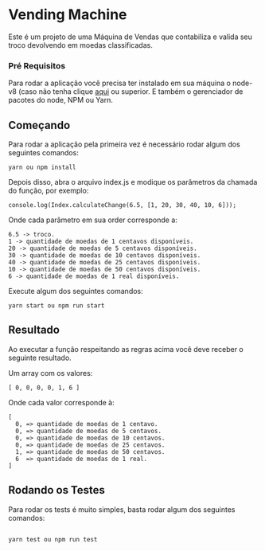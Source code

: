 # Vending Machine

Este é um projeto de uma Máquina de Vendas que contabiliza e valida seu troco devolvendo em moedas classificadas.

### Pré Requisitos

Para rodar a aplicação você precisa ter instalado em sua máquina o node-v8 (caso não tenha clique [aqui](https://nodejs.org) ou superior. E também o gerenciador de pacotes do node, NPM ou Yarn.

## Começando

Para rodar a aplicação pela primeira vez é necessário rodar algum dos seguintes comandos:

```
yarn ou npm install
```

Depois disso, abra o arquivo index.js e modique os parâmetros da chamada do função, por exemplo:

```
console.log(Index.calculateChange(6.5, [1, 20, 30, 40, 10, 6]));
```

Onde cada parâmetro em sua order corresponde a:

```
6.5 -> troco.
1 -> quantidade de moedas de 1 centavos disponíveis.
20 -> quantidade de moedas de 5 centavos disponíveis.
30 -> quantidade de moedas de 10 centavos disponíveis.
40 -> quantidade de moedas de 25 centavos disponíveis.
10 -> quantidade de moedas de 50 centavos disponíveis.
6 -> quantidade de moedas de 1 real disponíveis.

```

Execute algum dos seguintes comandos:

```
yarn start ou npm run start
```

## Resultado

Ao executar a função respeitando as regras acima você deve receber o seguinte resultado.

Um array com os valores:

```
[ 0, 0, 0, 0, 1, 6 ]
```

Onde cada valor corresponde à:

```
[
  0, => quantidade de moedas de 1 centavo.
  0, => quantidade de moedas de 5 centavos.
  0, => quantidade de moedas de 10 centavos.
  0, => quantidade de moedas de 25 centavos.
  1, => quantidade de moedas de 50 centavos.
  6  => quantidade de moedas de 1 real.
]
```

## Rodando os Testes

Para rodar os tests é muito simples, basta rodar algum dos seguintes comandos:

```

yarn test ou npm run test

```
